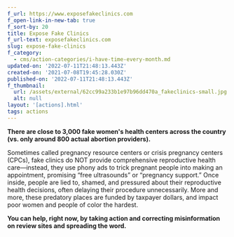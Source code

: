 ```yaml
---
f_url: https://www.exposefakeclinics.com
f_open-link-in-new-tab: true
f_sort-by: 20
title: Expose Fake Clinics
f_url-text: exposefakeclinics.com
slug: expose-fake-clinics
f_category:
  - cms/action-categories/i-have-time-every-month.md
updated-on: '2022-07-11T21:48:13.443Z'
created-on: '2021-07-08T19:45:28.030Z'
published-on: '2022-07-11T21:48:13.443Z'
f_thumbnail:
  url: /assets/external/62cc99a233b1e97b96dd470a_fakeclinics-small.jpg
  alt: null
layout: '[actions].html'
tags: actions
---
```


**There are close to 3,000 fake women's health centers across the country (vs. only around 800 actual abortion providers).**

Sometimes called pregnancy resource centers or crisis pregnancy centers (CPCs), fake clinics do NOT provide comprehensive reproductive health care—instead, they use phony ads to trick pregnant people into making an appointment, promising “free ultrasounds” or “pregnancy support.” Once inside, people are lied to, shamed, and pressured about their reproductive health decisions, often delaying their procedure unnecessarily. More and more, these predatory places are funded by taxpayer dollars, and impact poor women and people of color the hardest.

**You can help, right now, by taking action and correcting misinformation on review sites and spreading the word.**
